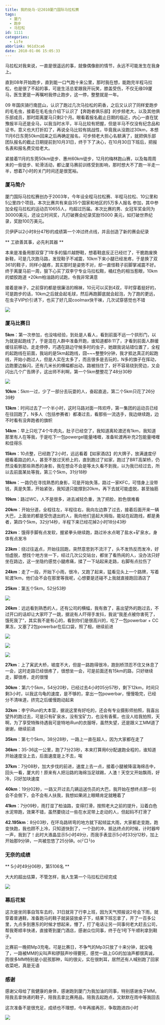 ```yaml
---
title: 我的处马·记2010厦门国际马拉松赛
tags:
  - 厦门
  - 跑步
  - 马拉松
id: 1111
categories:
  - Life
abbrlink: 961d3ca6
date: 2010-01-06 15:05:33
---
```

马拉松对我来说，一直是很遥远的事，就像偶像剧的情节，永远不可能发生在我身上。

直到08年开始跑步，直到能一口气跑十来公里，那时我在想，能跑完半程马拉松，也是很了不起的事，可是生活总爱跟我开玩笑，膝盖受伤，不仅无缘09厦马，医生更是一再嘱咐我停止跑步，这一停，整整就是一年。

09 年国庆骑行南昆山，认识了跑过几次马拉松的莉香，之后又认识了同样爱跑步的毛毛虫，接着在毛毛虫介绍下认识了【奔跑者俱乐部】的步频老大，以及其他俱乐部成员，那时距离厦马只剩2个月。眼看着报名截止日期的临近，内心一直在犹豫报半马还是全马，以我当时水平，半马比较有把握，但是半马不仅没有纪念品和证书，意义也大打折扣了，再说全马比较有挑战性，毕竟我从没跑过30km，本想11月6日东莞50km回来之后再确定报名，可步频老大担心名额满了，就把俱乐部团队报名的截止日期提前到10月31日，终于下了决心，在10月30日下班后，把报名表和报名费交给老大。

紧接着11月的东莞50km徒步、惠州60km徒步，12月的梅林跑山赛，以及每周周末的一些徒步、轮滑活动，都让厦马赛前训练受到影响，那时想大不了跑一半走一半，想着7小时的关门时间还是很宽裕。
<!--more-->
### 厦马简介

厦门国际马拉松赛创办于2003年，今年设全程马拉松赛、半程马拉松、10公里和5公里四个项目。本次比赛共有来自35个国家和地区的5万多人报名 参加，其中参加全程马拉松的运动员10655人，均超过历届。本次比赛的男、女冠军奖金同为30000美元，还设立时间奖，凡打破赛会纪录奖励15000 美元，如打破世界纪录，奖励100万美元。

贝伊萨以2小时8分47秒的成绩第一个冲过终点线，并且创造了新的赛会纪录

** 工欲善其事，必先利其器 **

本来是准备用那双穿了1年多的猫爪越野鞋，想着鞋底反正已经烂了，干脆跑废换新鞋，可是几次跑马路，发现鞋子不减震，10km下来小腿已经发疼，于是换了双361的鞋子，同样小腿疼，其实那时是姿势不对，却一直怪鞋子前脚掌减震不好。终于离厦马前一周，狠下心买了双李宁专业马拉松鞋，橘红色的相当惹眼，10km的塑胶跑道 +20km柏油路的试跑，令我非常满意

接着是袜子，之前穿的都是很廉洁的棉袜，10元可以买到4双，平时穿着挺好的，可是跑步的话，10km之后就会起毛球，然后再跑脚底就会起泡，为了跑的更远，在虫子VIP价引诱下，也买了好几双coolmax快干袜，几次试穿感觉也不错

![](/images/2010/01/06_201001091138140615_6897.jpg)

### 厦马比赛日

**5km**：第一次参加，也没啥经验，到处是人看人，看到前面不远一个拱形门，以为就是起跑线了，于是混在人群中准备开跑，谁知道都8:11了，才看到前面人群缓缓往前移动，走走停停，巧遇在路边守候多时的虫子，她跟我说站错位置了，全程的起跑线在前面，我站的是5km起跑线，囧~~~整整9分钟，我才抵达真正的起跑线，开始小跑过人，但是人实在太多了，而且很多是去玩的，N多的旗子在挥动，边跑要边躲闪，还有几米长的横幅都出动，路被挡住了，好不容易绕到旁边，又会闪出几个广告牌子，这出师不利啊，第一个5km整整花了48分30秒

![](/images/2010/01/06_201001091225558186_6898.jpg)

**10km**：5km一过，少了一部分去玩耍的人，奋起直追，第二个5km只花了26分39秒

**13km**：时间过去了一个半小时，这时马路对面一阵欢呼，第一集团的运动员已经在往回跑了，N多人（包括参赛者）都凑过去，看那些一流选手，我边继续跑，边不时看有没奔跑者的旗帜

**14km**：早上只吃了4个牛肉丸，肚子已经空了，我知道离轮渡还有1km，我知道那里有人在等我，于是吃下一包powergel能量啫喱，准备轮渡再补充2包能量啫喱和佳得乐

**15km**：10点整，已经跑了2小时，远远看着【如家酒店】的大牌子，放满速度仔细看着路边的人，甚至不放过天桥上的，直到跑过了如家，跑过了BRT高架桥，仍然没看到那些熟悉的身影，我在想会不会是等太久看不到我，以为我已经过去，所以去前面某处等我，第三个5km，31分18秒

**18km**：一路仍在寻找熟悉的身影，可是开始失落，路过一家KFC，可惜身上没带钱，真是失策，开始紧张，我知道只能撑到20km，再下去就可能虚脱，甚至抽筋

**19km**：路过WC，人不是很多，进去减轻负重，洗了把脸，脸色很难看

**20km**：开始分道，全程往左，半程往右，我向左边靠了过去，接着后面开来一辆大巴，上面坐的都是受伤退出的人，我向他们竖起大拇指，能站在起跑线，都是勇者，第四个5km，32分14秒，半程下来已经花掉2小时18分43秒

**22km**：饿得手脚有点发软，握紧拳头继续跑，路过补水点喝了盐水+矿泉水，身体有点发冷

**23km**：绕过往返点，开始往回跑，突然意思到不流汗了，头不发热反而发冷，好怕虚脱，想找个地方坐一下，经过几次公交站台，都坐了看热闹的人，没办法只好坐在路边，这一坐隐约感觉小腿疼痛，揉了一下站起来走路，右脚有点拉伤了

**24km**：走了一段，开始下小雨，很冷，又跑了起来，猛看见头上一个路牌，写着轮渡1km，他们会不会在那里等我呢，心想要是还碰不上我就直接跑回酒店了

**25km**：第五个5km，52分53秒

![](/images/2010/01/06_04_151846_6899.jpg)

**26km**：远远看到熟悉的人，还有公司的横幅，我有救了，喜出望外的跑过去，不过开口的话却让大家吓了一跳，据说有人吓得手发抖，我说&ldquo;我差点被你害死了，饿死我了&rdquo;，其实我不是有心的，看到你们是很高兴的，吃了一包powerbar + CC果冻，又塞了2包powerbar在后口袋，照了相，继续前进

![](/images/2010/01/06_04_151846_0_6900.jpg)

![](/images/2010/01/06_04_151846_1_6901.jpg)

![](/images/2010/01/06_201001091233254588_6902.jpg)

**27km**：上了寅武大桥，坡度不大，但是一路跑得很冷，跑到桥顶忍不住又休息了一会，这时走路已经很疼了，很想坐一会，可是前面还有15km的路，只好继续走，脚很疼，走的很慢

**30km**：第六个5km，54分20秒，已经过去4小时05分57秒，剩下12km，时间只剩3小时，以我这乌龟的速度，是不够的，拿出一包powerbar，慢慢吸完，已经分不清味道，挤完之后缓慢跑动起来

**32km**：李宁iRun的大本营，据说这里有好吃的，还会有专业摄影师拍照，我喜出望外的跑过去，可是只有矿泉水，没有宝矿力，也没有香蕉，也没人给我拍照，天啊，为了享受特殊待遇我可是特地iRun的衣服呀，虽然失望，还是跟义工MM道了谢谢，继续前进

**35km**：第七个5km，38分28秒，一路上一直在超人，因为大家都在走了

**36km**：35-36这一公里，跑了7分23秒，本来打算用6分配速跑全程的，谁知道开始速度没上去，后面速度是上不去，唉

**37km**：7分08秒，加大步伐的前进，速度上去一点，接着小腿被降温海绵击中，回头一看，厦大的！原来有人把沿路的海绵当足球踢，人渣！天空又开始飘雨，好冷，只好加块速度

**40km**：19分02秒，一路又开过去几辆运送伤员的大巴，我开始在想终点那一刻会不会倒下，会不会有人扶我，我想如果闭上眼睛肯定就睡着了

**41km**：7分09秒，雨打湿了柏油路，变得打滑，按照老大之前的提升，沿着白色水泥带跑，效果不错，虽然要绕过一些在水泥带上走动的人，但起码不打滑了

**42.195km**：8分03秒，在环岛路转弯的地方就下起倾盆大雨，大家都走变跑，跑变快跑，我也顾不上冷，只知道快到了，一个劲的冲，抵达终点的时候，计时器哔一声，我到了！此时大液晶显示5小时49分，而我手表显示5小时33分12秒，加上开始那9分钟，一共被忽悠了25分钟。o(╯□╰)o


### 无奈的成绩

** 5小时49分06秒，第5106名 **

大大的超出估算，不管怎样，我人生第一个马拉松已经完成

![](/images/2010/01/06_04_151846_2_6903.jpg)

### 幕后花絮

这次是坐同事自驾车去的，31日就背了行李上班，因为天气预报说2号会下雨，就穿着普通鞋，准备跑马的鞋子就装袋放桌子下，结果下班忘拿了，开了一百多公里，九点多到惠东的时候才想起来，懵了，打了电话让另一同事何老大赶去公司，帮我寄顺丰快递，直接寄到厦门酒店，感谢众位同事，终于在1号下午顺利拿到鞋子。

比赛前一晚把Mp3充电，可是比赛日，不争气的Mp3只放了十来分钟，就没电了，一路被MM的尖叫声和锣鼓声吵得要死，感觉一路上GG的加油声都很真诚，而很多MM特别是小屁孩那种，叫的很尖，实在很刺耳，居然还有人喊别跑了回家收菜吧，真是无语

### 感谢

感谢父母给了我健康的身体，感谢跑到厦门为我加油的同事，特别感谢虫子MM，陪我去拿快递的鞋子，陪我去拿比赛用品，陪我去起跑点，又默默在雨中等我回去

这次准备不是很充足，成绩也不理想，今年再接再厉，争取跑进四小时

![](/images/2010/01/06_201001091234178400_6904.jpg)